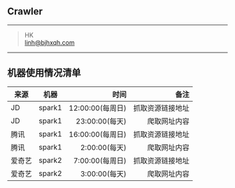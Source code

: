 ## Crawler

---
> HK  
> linh@bjhxqh.com

---------


## 机器使用情况清单

|来源   | 机器    |      时间      |       备注      |
| ----  |:------:| --------------:|----------------:|
|JD    | spark1 | 12:00:00(每周日) | 抓取资源链接地址  |
|JD    | spark1 | 23:00:00(每天)   | 爬取网址内容     |
|腾讯   | spark1 | 16:00:00(每周日) | 抓取资源链接地址 |
|腾讯   | spark1 | 2:00:00(每天)   | 爬取网址内容     |
|爱奇艺 | spark2 | 7:00:00(每周日) | 抓取资源链接地址  |
|爱奇艺 | spark2 | 3:00:00(每天)   | 爬取网址内容     |





